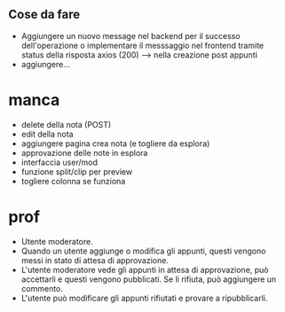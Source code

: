 ## Cose da fare

- Aggiungere un nuovo message nel backend per il successo dell'operazione o implementare il messsaggio nel frontend tramite status della risposta axios (200) --> nella creazione post appunti
- aggiungere...


# manca
- delete della nota (POST)
- edit della nota
- aggiungere pagina crea nota (e togliere da esplora)
- approvazione delle note in esplora
- interfaccia user/mod
- funzione split/clip per preview
- togliere colonna se funziona


# prof
- Utente moderatore.
- Quando un utente aggiunge o modifica gli appunti, questi vengono messi in stato di attesa di approvazione.
- L'utente moderatore vede gli appunti in attesa di approvazione, può accettarli e questi vengono pubblicati. Se li rifiuta, può aggiungere un commento.
- L'utente può modificare gli appunti rifiutati e provare a ripubblicarli.